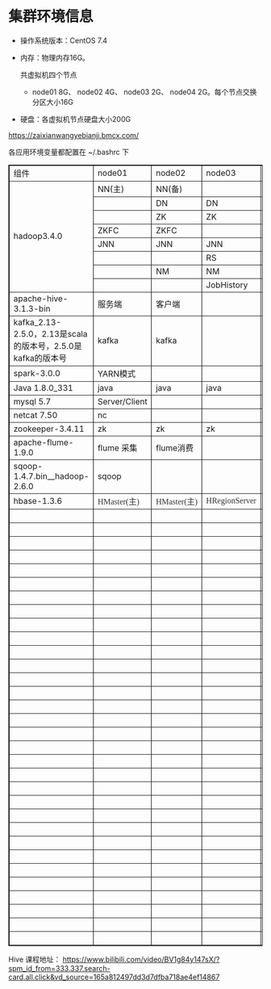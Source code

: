 # 集群环境信息

- 操作系统版本：CentOS 7.4

- 内存：物理内存16G。

  共虚拟机四个节点

  - node01 8G、 node02 4G、 node03 2G、 node04 2G。每个节点交换分区大小16G

- 硬盘：各虚拟机节点硬盘大小200G

https://zaixianwangyebianji.bmcx.com/

各应用环境变量都配置在 ~/.bashrc 下

<table style="width:100%;" cellpadding="2" cellspacing="0" border="1" bordercolor="#000000">
	<tbody>
		<tr>
			<td>
				<span><span><span><span><span><span>组件</span> </span> </span> </span> </span> </span> 
			</td>
			<td>
				<span><span><span><span><span><span>node01</span> </span> </span> </span> </span> </span> 
			</td>
			<td>
				<span><span><span><span><span><span><span>node02</span><br />
</span> </span> </span> </span> </span> </span> 
			</td>
			<td>
				<span><span><span><span><span><span><span>node03</span><br />
</span> </span> </span> </span> </span> </span> 
			</td>
			<td>
				<span><span><span><span><span><span><span>node04</span><br />
</span> </span> </span> </span> </span> </span> 
			</td>
		</tr>
		<tr>
			<td rowspan="8">
				<span><span><span><span><span><span>hadoop3.4.0<br />
</span> </span> </span> </span> </span> </span> 
			</td>
			<td>
				<span><span><span><span><span><span>NN(主)<br />
</span> </span> </span> </span> </span> </span> 
			</td>
			<td>
				<span><span><span><span><span><span><span>N</span><span>N</span><span>(</span><span>备</span><span>)</span><br />
</span> </span> </span> </span> </span> </span> 
			</td>
			<td>
				<span><span><span><span><span><span><br />
</span> </span> </span> </span> </span> </span> 
			</td>
			<td>
				<span><span><span><span><span><span><br />
</span> </span> </span> </span> </span> </span> 
			</td>
		</tr>
		<tr>
			<td>
				<span><span><span><span><span><span><br />
</span> </span> </span> </span> </span> </span> 
			</td>
			<td>
				<span><span><span><span><span><span>DN<br />
</span> </span> </span> </span> </span> </span> 
			</td>
			<td>
				<span><span><span><span><span><span>DN<br />
</span> </span> </span> </span> </span> </span> 
			</td>
			<td>
				<span><span><span><span><span><span><span>D</span><span>N</span><br />
</span> </span> </span> </span> </span> </span> 
			</td>
		</tr>
		<tr>
			<td>
				<span><span><span><span><span><span><br />
</span> </span> </span> </span> </span> </span> 
			</td>
			<td>
				<span><span><span><span><span><span>ZK<br />
</span> </span> </span> </span> </span> </span> 
			</td>
			<td>
				<span><span><span><span><span><span><span>Z</span><span>K</span><br />
</span> </span> </span> </span> </span> </span> 
			</td>
			<td>
				<span><span><span><span><span><span><span>Z</span><span>K</span><br />
</span> </span> </span> </span> </span> </span> 
			</td>
		</tr>
		<tr>
			<td>
				<span><span><span><span><span><span>ZKFC<br />
</span> </span> </span> </span> </span> </span> 
			</td>
			<td>
				<span><span><span><span><span><span><span>Z</span><span>K</span><span>F</span><span>C</span><br />
</span> </span> </span> </span> </span> </span> 
			</td>
			<td>
				<span><span><span><span><span><span><br />
</span> </span> </span> </span> </span> </span> 
			</td>
			<td>
				<span><span><span><span><span><span><br />
</span> </span> </span> </span> </span> </span> 
			</td>
		</tr>
		<tr>
			<td>
				<span><span><span><span><span><span><span>J</span><span>N</span><span>N</span><br />
</span> </span> </span> </span> </span> </span> 
			</td>
			<td>
				<span><span><span><span><span><span>JNN<br />
</span> </span> </span> </span> </span> </span> 
			</td>
			<td>
				<span><span><span><span><span><span>JNN<br />
</span> </span> </span> </span> </span> </span> 
			</td>
			<td>
				<span><span><span><span><span><span><br />
</span> </span> </span> </span> </span> </span> 
			</td>
		</tr>
		<tr>
			<td>
				<span><span><span><span><span><span><br />
</span> </span> </span> </span> </span> </span> 
			</td>
			<td>
				<span><span><span><span><span><span><br />
</span> </span> </span> </span> </span> </span> 
			</td>
			<td>
				<span><span><span><span><span><span><span>R</span><span>S</span><br />
</span> </span> </span> </span> </span> </span> 
			</td>
			<td>
				<span><span><span><span><span><span><span>R</span><span>S</span><br />
</span> </span> </span> </span> </span> </span> 
			</td>
		</tr>
		<tr>
			<td>
				<span><span><span><span><span><span><br />
</span> </span> </span> </span> </span> </span> 
			</td>
			<td>
				<span><span><span><span><span><span>NM<br />
</span> </span> </span> </span> </span> </span> 
			</td>
			<td>
				<span><span><span><span><span><span>NM<br />
</span> </span> </span> </span> </span> </span> 
			</td>
			<td>
				<span><span><span><span><span><span><span>N</span><span>M</span><br />
</span> </span> </span> </span> </span> </span> 
			</td>
		</tr>
		<tr>
			<td>
				<br />
			</td>
			<td>
				<br />
			</td>
			<td>
				JobHistory
			</td>
			<td>
				<br />
			</td>
		</tr>
		<tr>
			<td>
				<span><span><span><span><span><span>apache-hive-3.1.3-bin<br />
</span> </span> </span> </span> </span> </span> 
			</td>
			<td>
				<span><span><span><span><span><span>服务端</span> </span> </span> </span> </span> </span> 
			</td>
			<td>
				<span><span><span><span><span><span>客户端</span> </span> </span> </span> </span> </span> 
			</td>
			<td>
				<span><span><span><span><span><span><br />
</span> </span> </span> </span> </span> </span> 
			</td>
			<td>
				<span><span><span><span><span><span><br />
</span> </span> </span> </span> </span> </span> 
			</td>
		</tr>
		<tr>
			<td>
				<span><span><span><span><span>kafka_2.13-2.5.0，2.13是scala的版本号，2.5.0是kafka的版本号<span><br />
</span> </span> </span> </span> </span> </span> 
			</td>
			<td>
				<span><span><span><span><span><span>kafka<br />
</span> </span> </span> </span> </span> </span> 
			</td>
			<td>
				<span><span><span><span><span><span>kafka<br />
</span> </span> </span> </span> </span> </span> 
			</td>
			<td>
				<span><span><span><span><span><span><br />
</span> </span> </span> </span> </span> </span> 
			</td>
			<td>
				<span><span><span><span><span><span><br />
</span> </span> </span> </span> </span> </span> 
			</td>
		</tr>
		<tr>
			<td>
				<span><span><span><span><span>spark-3.0.0<span id="__kindeditor_bookmark_start_22__"></span></span> </span> </span> </span> </span> 
			</td>
			<td>
				<span><span><span><span><span>YARN模式</span> </span> </span> </span> </span> 
			</td>
			<td>
				<span><span><span><span><span><span><br />
</span> </span> </span> </span> </span> </span> 
			</td>
			<td>
				<span><span><span><span><span><span><br />
</span> </span> </span> </span> </span> </span> 
			</td>
			<td>
				<span><span><span><span><span><span><br />
</span> </span> </span> </span> </span> </span> 
			</td>
		</tr>
		<tr>
			<td>
				<span><span><span><span><span>Java&nbsp;1.8.0_331</span> </span> </span> </span> </span> 
			</td>
			<td>
				<span><span><span><span><span>java</span></span> </span> </span> </span> 
			</td>
			<td>
				<span><span><span><span><span><span><span>java</span><br />
</span> </span> </span> </span> </span> </span> 
			</td>
			<td>
				<span><span><span><span><span><span><span>java</span><br />
</span> </span> </span> </span> </span> </span> 
			</td>
			<td>
				<span><span><span><span><span><span><span>java</span><br />
</span> </span> </span> </span> </span> </span> 
			</td>
		</tr>
		<tr>
			<td>
				<span><span><span><span><span><span>mysql 5.7</span></span></span></span></span></span> 
			</td>
			<td>
				<span><span><span><span><span><span>Server/Client</span></span> </span> </span> </span> </span> 
			</td>
			<td>
				<span><span><span><span><span><span><br />
</span> </span> </span> </span> </span> </span> 
			</td>
			<td>
				<span><span><span><span><span><span><br />
</span> </span> </span> </span> </span> </span> 
			</td>
			<td>
				<span><span><span><span><span><span><br />
</span> </span> </span> </span> </span> </span> 
			</td>
		</tr>
		<tr>
			<td>
				<span><span><span style="background-color:#FFFFFF;">netcat&nbsp;7.50</span><span></span></span> </span> 
			</td>
			<td>
				<span><span><span><span><span><span>nc</span></span></span></span> </span> </span> 
			</td>
			<td>
				<span><span><span><span><span><span><br />
</span> </span> </span> </span> </span> </span> 
			</td>
			<td>
				<span><span><span><span><span><span><br />
</span> </span> </span> </span> </span> </span> 
			</td>
			<td>
				<span><span><span><span><span><span><br />
</span> </span> </span> </span> </span> </span> 
			</td>
		</tr>
		<tr>
			<td>
				<span><span><span><span><span><span>zookeeper-3.4.11<br />
</span> </span> </span> </span> </span> </span> 
			</td>
			<td>
				zk
			</td>
			<td>
				<span><span><span><span><span><span>zk</span></span></span> </span> </span> </span> 
			</td>
			<td>
				<span><span><span><span><span><span>zk<br />
</span> </span> </span> </span> </span> </span> 
			</td>
			<td>
				<span><span><span><span><span><span><br />
</span> </span> </span> </span> </span> </span> 
			</td>
		</tr>
		<tr>
			<td>
				<span><span><span><span><span><span>apache-flume-1.9.0<br />
</span> </span> </span> </span> </span> </span> 
			</td>
			<td>
				<span><span><span><span><span><span><span id="__kindeditor_bookmark_start_134__"></span>flume 采集<span id="__kindeditor_bookmark_end_135__"></span><br />
</span> </span> </span> </span> </span> </span> 
			</td>
			<td>
				<span><span><span><span><span><span><span>flume消费</span><br />
</span> </span> </span> </span> </span> </span> 
			</td>
			<td>
				<span><span><span><span><span><span><br />
</span> </span> </span> </span> </span> </span> 
			</td>
			<td>
				<span><span><span><span><span><span><br />
</span> </span> </span> </span> </span> </span> 
			</td>
		</tr>
		<tr>
			<td>
				<span><span><span><span><span><span>sqoop-1.4.7.bin__hadoop-2.6.0<br />
</span> </span> </span> </span> </span> </span> 
			</td>
			<td>
				<span><span><span><span><span><span><span>sqoop</span><br />
</span> </span> </span> </span> </span> </span> 
			</td>
			<td>
				<span><span><span><span><span><span><br />
</span> </span> </span> </span> </span> </span> 
			</td>
			<td>
				<span><span><span><span><span><span><br />
</span> </span> </span> </span> </span> </span> 
			</td>
			<td>
				<br />
			</td>
		</tr>
		<tr>
			<td>
				<span><span><span><span><span><span>hbase-1.3.6<br />
</span> </span> </span> </span> </span> </span> 
			</td>
			<td>
				<span><span><span><span><span><span><span style="color:#333333;font-family:&quot;font-size:16px;background-color:#FFFFFF;">HMaster(主)</span><br />
</span> </span> </span> </span> </span> </span> 
			</td>
			<td>
				<span><span><span><span><span><span><span style="color:#333333;font-family:&quot;font-size:16px;background-color:#F8F8F8;"><span style="color:#333333;font-family:&quot;font-size:16px;background-color:#FFFFFF;">H</span><span style="color:#333333;font-family:&quot;font-size:16px;background-color:#FFFFFF;">Master(主)</span></span><br />
</span> </span> </span> </span> </span> </span> 
			</td>
			<td>
				<span><span><span><span><span><span><span style="color:#333333;font-family:&quot;font-size:16px;background-color:#F8F8F8;">HRegionServer</span><br />
</span> </span> </span> </span> </span> </span> 
			</td>
			<td>
				<span><span><span><span><span><span><span style="color:#333333;font-family:&quot;font-size:16px;background-color:#F8F8F8;"></span><span style="color:#333333;font-family:&quot;font-size:16px;background-color:#F8F8F8;">HRegio</span><span style="color:#333333;font-family:&quot;font-size:16px;background-color:#F8F8F8;">n</span><span style="color:#333333;font-family:&quot;font-size:16px;background-color:#F8F8F8;">S</span><span style="color:#333333;font-family:&quot;font-size:16px;background-color:#F8F8F8;">e</span><span style="color:#333333;font-family:&quot;font-size:16px;background-color:#F8F8F8;">r</span><span style="color:#333333;font-family:&quot;font-size:16px;background-color:#F8F8F8;">v</span><span style="color:#333333;font-family:&quot;font-size:16px;background-color:#F8F8F8;">e</span><span style="color:#333333;font-family:&quot;font-size:16px;background-color:#F8F8F8;">r</span><br />
</span> </span> </span> </span> </span> </span> 
			</td>
		</tr>
		<tr>
			<td>
				<span><span><span><span><span><span><br />
</span> </span> </span> </span> </span> </span> 
			</td>
			<td>
				<span><span><span><span><span><span><br />
</span> </span> </span> </span> </span> </span> 
			</td>
			<td>
				<span><span><span><span><span><span><br />
</span> </span> </span> </span> </span> </span> 
			</td>
			<td>
				<span><span><span><span><span><span><br />
</span> </span> </span> </span> </span> </span> 
			</td>
			<td>
				<span><span><span><span><span><span><br />
</span> </span> </span> </span> </span> </span> 
			</td>
		</tr>
		<tr>
			<td>
				<span><span><span><span><span><span><br />
</span> </span> </span> </span> </span> </span> 
			</td>
			<td>
				<span><span><span><span><span><span><br />
</span> </span> </span> </span> </span> </span> 
			</td>
			<td>
				<span><span><span><span><span><span><br />
</span> </span> </span> </span> </span> </span> 
			</td>
			<td>
				<span><span><span><span><span><span><br />
</span> </span> </span> </span> </span> </span> 
			</td>
			<td>
				<span><span><span><span><span><span><br />
</span> </span> </span> </span> </span> </span> 
			</td>
		</tr>
		<tr>
			<td>
				<span><span><span><span><span><span><br />
</span> </span> </span> </span> </span> </span> 
			</td>
			<td>
				<span><span><span><span><span><span><br />
</span> </span> </span> </span> </span> </span> 
			</td>
			<td>
				<span><span><span><span><span><span><br />
</span> </span> </span> </span> </span> </span> 
			</td>
			<td>
				<span><span><span><span><span><span><br />
</span> </span> </span> </span> </span> </span> 
			</td>
			<td>
				<span><span><span><span><span><span><br />
</span> </span> </span> </span> </span> </span> 
			</td>
		</tr>
		<tr>
			<td>
				<span><span><span><span><span><span><br />
</span> </span> </span> </span> </span> </span> 
			</td>
			<td>
				<span><span><span><span><span><span><br />
</span> </span> </span> </span> </span> </span> 
			</td>
			<td>
				<span><span><span><span><span><span><br />
</span> </span> </span> </span> </span> </span> 
			</td>
			<td>
				<span><span><span><span><span><span><br />
</span> </span> </span> </span> </span> </span> 
			</td>
			<td>
				<span><span><span><span><span><span><br />
</span> </span> </span> </span> </span> </span> 
			</td>
		</tr>
		<tr>
			<td>
				<span><span><span><span><span><span><br />
</span> </span> </span> </span> </span> </span> 
			</td>
			<td>
				<span><span><span><span><span><span><br />
</span> </span> </span> </span> </span> </span> 
			</td>
			<td>
				<span><span><span><span><span><span><br />
</span> </span> </span> </span> </span> </span> 
			</td>
			<td>
				<span><span><span><span><span><span><br />
</span> </span> </span> </span> </span> </span> 
			</td>
			<td>
				<span><span><span><span><span><span><br />
</span> </span> </span> </span> </span> </span> 
			</td>
		</tr>
		<tr>
			<td>
				<span><span><span><span><span><span><br />
</span> </span> </span> </span> </span> </span> 
			</td>
			<td>
				<span><span><span><span><span><span><br />
</span> </span> </span> </span> </span> </span> 
			</td>
			<td>
				<span><span><span><span><span><span><br />
</span> </span> </span> </span> </span> </span> 
			</td>
			<td>
				<span><span><span><span><span><span><br />
</span> </span> </span> </span> </span> </span> 
			</td>
			<td>
				<span><span><span><span><span><span><br />
</span> </span> </span> </span> </span> </span> 
			</td>
		</tr>
		<tr>
			<td>
				<span><span><span><span><span><span><br />
</span> </span> </span> </span> </span> </span> 
			</td>
			<td>
				<span><span><span><span><span><span><br />
</span> </span> </span> </span> </span> </span> 
			</td>
			<td>
				<span><span><span><span><span><span><br />
</span> </span> </span> </span> </span> </span> 
			</td>
			<td>
				<span><span><span><span><span><span><br />
</span> </span> </span> </span> </span> </span> 
			</td>
			<td>
				<span><span><span><span><span><span><br />
</span> </span> </span> </span> </span> </span> 
			</td>
		</tr>
		<tr>
			<td>
				<span><span><span><span><span><span><br />
</span> </span> </span> </span> </span> </span> 
			</td>
			<td>
				<span><span><span><span><span><span><br />
</span> </span> </span> </span> </span> </span> 
			</td>
			<td>
				<span><span><span><span><span><span><br />
</span> </span> </span> </span> </span> </span> 
			</td>
			<td>
				<span><span><span><span><span><span><br />
</span> </span> </span> </span> </span> </span> 
			</td>
			<td>
				<span><span><span><span><span><span><br />
</span> </span> </span> </span> </span> </span> 
			</td>
		</tr>
		<tr>
			<td>
				<span><span><span><span><span><span><br />
</span> </span> </span> </span> </span> </span> 
			</td>
			<td>
				<span><span><span><span><span><span><br />
</span> </span> </span> </span> </span> </span> 
			</td>
			<td>
				<span><span><span><span><span><span><br />
</span> </span> </span> </span> </span> </span> 
			</td>
			<td>
				<span><span><span><span><span><span><br />
</span> </span> </span> </span> </span> </span> 
			</td>
			<td>
				<span><span><span><span><span><span><br />
</span> </span> </span> </span> </span> </span> 
			</td>
		</tr>
		<tr>
			<td>
				<span><span><span><span><span><span><br />
</span> </span> </span> </span> </span> </span> 
			</td>
			<td>
				<span><span><span><span><span><span><br />
</span> </span> </span> </span> </span> </span> 
			</td>
			<td>
				<span><span><span><span><span><span><br />
</span> </span> </span> </span> </span> </span> 
			</td>
			<td>
				<span><span><span><span><span><span><br />
</span> </span> </span> </span> </span> </span> 
			</td>
			<td>
				<span><span><span><span><span><span><br />
</span> </span> </span> </span> </span> </span> 
			</td>
		</tr>
		<tr>
			<td>
				<span><span><span><span><span><span><br />
</span> </span> </span> </span> </span> </span> 
			</td>
			<td>
				<span><span><span><span><span><span><br />
</span> </span> </span> </span> </span> </span> 
			</td>
			<td>
				<span><span><span><span><span><span><br />
</span> </span> </span> </span> </span> </span> 
			</td>
			<td>
				<span><span><span><span><span><span><br />
</span> </span> </span> </span> </span> </span> 
			</td>
			<td>
				<span><span><span><span><span><span><br />
</span> </span> </span> </span> </span> </span> 
			</td>
		</tr>
		<tr>
			<td>
				<span><span><span><span><span><span><br />
</span> </span> </span> </span> </span> </span> 
			</td>
			<td>
				<span><span><span><span><span><span><br />
</span> </span> </span> </span> </span> </span> 
			</td>
			<td>
				<span><span><span><span><span><span><br />
</span> </span> </span> </span> </span> </span> 
			</td>
			<td>
				<span><span><span><span><span><span><br />
</span> </span> </span> </span> </span> </span> 
			</td>
			<td>
				<span><span><span><span><span><span><br />
</span> </span> </span> </span> </span> </span> 
			</td>
		</tr>
		<tr>
			<td>
				<span><span><span><span><span><span><br />
</span> </span> </span> </span> </span> </span> 
			</td>
			<td>
				<span><span><span><span><span><span><br />
</span> </span> </span> </span> </span> </span> 
			</td>
			<td>
				<span><span><span><span><span><span><br />
</span> </span> </span> </span> </span> </span> 
			</td>
			<td>
				<span><span><span><span><span><span><br />
</span> </span> </span> </span> </span> </span> 
			</td>
			<td>
				<span><span><span><span><span><span><br />
</span> </span> </span> </span> </span> </span> 
			</td>
		</tr>
		<tr>
			<td>
				<span><span><span><span><span><span><br />
</span> </span> </span> </span> </span> </span> 
			</td>
			<td>
				<span><span><span><span><span><span><br />
</span> </span> </span> </span> </span> </span> 
			</td>
			<td>
				<span><span><span><span><span><span><br />
</span> </span> </span> </span> </span> </span> 
			</td>
			<td>
				<span><span><span><span><span><span><br />
</span> </span> </span> </span> </span> </span> 
			</td>
			<td>
				<span><span><span><span><span><span><br />
</span> </span> </span> </span> </span> </span> 
			</td>
		</tr>
		<tr>
			<td>
				<span><span><span><span><span><span><br />
</span> </span> </span> </span> </span> </span> 
			</td>
			<td>
				<span><span><span><span><span><span><br />
</span> </span> </span> </span> </span> </span> 
			</td>
			<td>
				<span><span><span><span><span><span><br />
</span> </span> </span> </span> </span> </span> 
			</td>
			<td>
				<span><span><span><span><span><span><br />
</span> </span> </span> </span> </span> </span> 
			</td>
			<td>
				<span><span><span><span><span><span><br />
</span> </span> </span> </span> </span> </span> 
			</td>
		</tr>
		<tr>
			<td>
				<span><span><span><span><span><span><br />
</span> </span> </span> </span> </span> </span> 
			</td>
			<td>
				<span><span><span><span><span><span><br />
</span> </span> </span> </span> </span> </span> 
			</td>
			<td>
				<span><span><span><span><span><span><br />
</span> </span> </span> </span> </span> </span> 
			</td>
			<td>
				<span><span><span><span><span><span><br />
</span> </span> </span> </span> </span> </span> 
			</td>
			<td>
				<span><span><span><span><span><span><br />
</span> </span> </span> </span> </span> </span> 
			</td>
		</tr>
		<tr>
			<td>
				<span><span><span><span><span><span><br />
</span> </span> </span> </span> </span> </span> 
			</td>
			<td>
				<span><span><span><span><span><span><br />
</span> </span> </span> </span> </span> </span> 
			</td>
			<td>
				<span><span><span><span><span><span><br />
</span> </span> </span> </span> </span> </span> 
			</td>
			<td>
				<span><span><span><span><span><span><br />
</span> </span> </span> </span> </span> </span> 
			</td>
			<td>
				<span><span><span><span><span><span><br />
</span> </span> </span> </span> </span> </span> 
			</td>
		</tr>
		<tr>
			<td>
				<span><span><span><span><span><span><br />
</span> </span> </span> </span> </span> </span> 
			</td>
			<td>
				<span><span><span><span><span><span><br />
</span> </span> </span> </span> </span> </span> 
			</td>
			<td>
				<span><span><span><span><span><span><br />
</span> </span> </span> </span> </span> </span> 
			</td>
			<td>
				<span><span><span><span><span><span><br />
</span> </span> </span> </span> </span> </span> 
			</td>
			<td>
				<span><span><span><span><span><span><br />
</span> </span> </span> </span> </span> </span> 
			</td>
		</tr>
		<tr>
			<td>
				<span><span><span><span><span><span><br />
</span> </span> </span> </span> </span> </span> 
			</td>
			<td>
				<span><span><span><span><span><span><br />
</span> </span> </span> </span> </span> </span> 
			</td>
			<td>
				<span><span><span><span><span><span><br />
</span> </span> </span> </span> </span> </span> 
			</td>
			<td>
				<span><span><span><span><span><span><br />
</span> </span> </span> </span> </span> </span> 
			</td>
			<td>
				<span><span><span><span><span><span><br />
</span> </span> </span> </span> </span> </span> 
			</td>
		</tr>
		<tr>
			<td>
				<span><span><span><span><span><span><br />
</span> </span> </span> </span> </span> </span> 
			</td>
			<td>
				<span><span><span><span><span><span><br />
</span> </span> </span> </span> </span> </span> 
			</td>
			<td>
				<span><span><span><span><span><span><br />
</span> </span> </span> </span> </span> </span> 
			</td>
			<td>
				<span><span><span><span><span><span><br />
</span> </span> </span> </span> </span> </span> 
			</td>
			<td>
				<span><span><span><span><span><span><br />
</span> </span> </span> </span> </span> </span> 
			</td>
		</tr>
		<tr>
			<td>
				<span><span><span><span><span><span><br />
</span> </span> </span> </span> </span> </span> 
			</td>
			<td>
				<span><span><span><span><span><span><br />
</span> </span> </span> </span> </span> </span> 
			</td>
			<td>
				<span><span><span><span><span><span><br />
</span> </span> </span> </span> </span> </span> 
			</td>
			<td>
				<span><span><span><span><span><span><br />
</span> </span> </span> </span> </span> </span> 
			</td>
			<td>
				<span><span><span><span><span><span><br />
</span> </span> </span> </span> </span> </span> 
			</td>
		</tr>
		<tr>
			<td>
				<span><span><span><span><span><span><br />
</span> </span> </span> </span> </span> </span> 
			</td>
			<td>
				<span><span><span><span><span><span><br />
</span> </span> </span> </span> </span> </span> 
			</td>
			<td>
				<span><span><span><span><span><span><br />
</span> </span> </span> </span> </span> </span> 
			</td>
			<td>
				<span><span><span><span><span><span><br />
</span> </span> </span> </span> </span> </span> 
			</td>
			<td>
				<span><span><span><span><span><span><br />
</span> </span> </span> </span> </span> </span> 
			</td>
		</tr>
		<tr>
			<td>
				<span><span><span><span><span><span><br />
</span> </span> </span> </span> </span> </span> 
			</td>
			<td>
				<span><span><span><span><span><span><br />
</span> </span> </span> </span> </span> </span> 
			</td>
			<td>
				<span><span><span><span><span><span><br />
</span> </span> </span> </span> </span> </span> 
			</td>
			<td>
				<span><span><span><span><span><span><br />
</span> </span> </span> </span> </span> </span> 
			</td>
			<td>
				<span><span><span><span><span><span><br />
</span> </span> </span> </span> </span> </span> 
			</td>
		</tr>
		<tr>
			<td>
				<span><span><span><span><span><span><br />
</span> </span> </span> </span> </span> </span> 
			</td>
			<td>
				<span><span><span><span><span><span><br />
</span> </span> </span> </span> </span> </span> 
			</td>
			<td>
				<span><span><span><span><span><span><br />
</span> </span> </span> </span> </span> </span> 
			</td>
			<td>
				<span><span><span><span><span><span><br />
</span> </span> </span> </span> </span> </span> 
			</td>
			<td>
				<span><span><span><span><span><span><br />
</span> </span> </span> </span> </span> </span> 
			</td>
		</tr>
		<tr>
			<td>
				<span><span><span><span><span><span><br />
</span> </span> </span> </span> </span> </span> 
			</td>
			<td>
				<span><span><span><span><span><span><br />
</span> </span> </span> </span> </span> </span> 
			</td>
			<td>
				<span><span><span><span><span><span><br />
</span> </span> </span> </span> </span> </span> 
			</td>
			<td>
				<span><span><span><span><span><span><br />
</span> </span> </span> </span> </span> </span> 
			</td>
			<td>
				<span><span><span><span><span><span><br />
</span> </span> </span> </span> </span> </span> 
			</td>
		</tr>
		<tr>
			<td>
				<span><span><span><span><span><span><br />
</span> </span> </span> </span> </span> </span> 
			</td>
			<td>
				<span><span><span><span><span><span><br />
</span> </span> </span> </span> </span> </span> 
			</td>
			<td>
				<span><span><span><span><span><span><br />
</span> </span> </span> </span> </span> </span> 
			</td>
			<td>
				<span><span><span><span><span><span><br />
</span> </span> </span> </span> </span> </span> 
			</td>
			<td>
				<span><span><span><span><span><span><br />
</span> </span> </span> </span> </span> </span> 
			</td>
		</tr>
		<tr>
			<td>
				<span><span><span><span><span><span><br />
</span> </span> </span> </span> </span> </span> 
			</td>
			<td>
				<span><span><span><span><span><span><br />
</span> </span> </span> </span> </span> </span> 
			</td>
			<td>
				<span><span><span><span><span><span><br />
</span> </span> </span> </span> </span> </span> 
			</td>
			<td>
				<span><span><span><span><span><span><br />
</span> </span> </span> </span> </span> </span> 
			</td>
			<td>
				<span><span><span><span><span><span><br />
</span> </span> </span> </span> </span> </span> 
			</td>
		</tr>
		<tr>
			<td>
				<span><span><span><span><span><span><br />
</span> </span> </span> </span> </span> </span> 
			</td>
			<td>
				<span><span><span><span><span><span><br />
</span> </span> </span> </span> </span> </span> 
			</td>
			<td>
				<span><span><span><span><span><span><br />
</span> </span> </span> </span> </span> </span> 
			</td>
			<td>
				<span><span><span><span><span><span><br />
</span> </span> </span> </span> </span> </span> 
			</td>
			<td>
				<span><span><span><span><span><span><br />
</span> </span> </span> </span> </span> </span> 
			</td>
		</tr>
		<tr>
			<td>
				<span><span><span><span><span><span><br />
</span> </span> </span> </span> </span> </span> 
			</td>
			<td>
				<span><span><span><span><span><span><br />
</span> </span> </span> </span> </span> </span> 
			</td>
			<td>
				<span><span><span><span><span><span><br />
</span> </span> </span> </span> </span> </span> 
			</td>
			<td>
				<span><span><span><span><span><span><br />
</span> </span> </span> </span> </span> </span> 
			</td>
			<td>
				<span><span><span><span><span><span><br />
</span> </span> </span> </span> </span> </span> 
			</td>
		</tr>
		<tr>
			<td>
				<span><span><span><span><span><span><br />
</span> </span> </span> </span> </span> </span> 
			</td>
			<td>
				<span><span><span><span><span><span><br />
</span> </span> </span> </span> </span> </span> 
			</td>
			<td>
				<span><span><span><span><span><span><br />
</span> </span> </span> </span> </span> </span> 
			</td>
			<td>
				<span><span><span><span><span><span><br />
</span> </span> </span> </span> </span> </span> 
			</td>
			<td>
				<span><span><span><span><span><span><br />
</span> </span> </span> </span> </span> </span> 
			</td>
		</tr>
		<tr>
			<td>
				<span><span><span><span><span><span><br />
</span> </span> </span> </span> </span> </span> 
			</td>
			<td>
				<span><span><span><span><span><span><br />
</span> </span> </span> </span> </span> </span> 
			</td>
			<td>
				<span><span><span><span><span><span><br />
</span> </span> </span> </span> </span> </span> 
			</td>
			<td>
				<span><span><span><span><span><span><br />
</span> </span> </span> </span> </span> </span> 
			</td>
			<td>
				<span><span><span><span><span><span><br />
</span> </span> </span> </span> </span> </span> 
			</td>
		</tr>
		<tr>
			<td>
				<span><span><span><span><span><span><br />
</span> </span> </span> </span> </span> </span> 
			</td>
			<td>
				<span><span><span><span><span><span><br />
</span> </span> </span> </span> </span> </span> 
			</td>
			<td>
				<span><span><span><span><span><span><br />
</span> </span> </span> </span> </span> </span> 
			</td>
			<td>
				<span><span><span><span><span><span><br />
</span> </span> </span> </span> </span> </span> 
			</td>
			<td>
				<span><span><span><span><span><span><br />
</span> </span> </span> </span> </span> </span> 
			</td>
		</tr>
	</tbody>
</table>

Hive 课程地址： https://www.bilibili.com/video/BV1g84y147sX/?spm_id_from=333.337.search-card.all.click&vd_source=165a812497dd3d7dfba718ae4ef14867